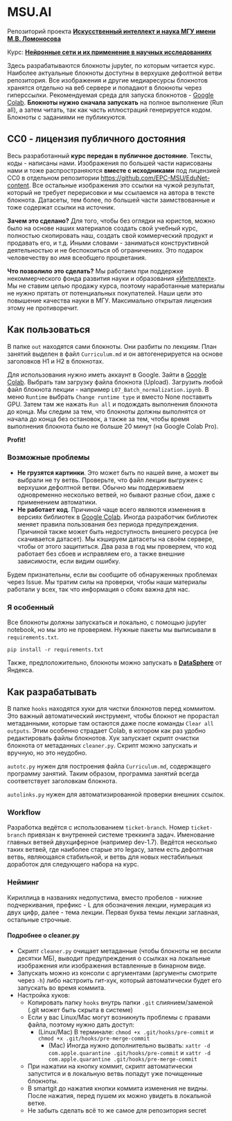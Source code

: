 # MSU.AI

Репозиторий проекта **[Искусственный интеллект и наука МГУ имени М.В. Ломоносова](https://msu.ai)**

Курс: **[Нейронные сети и их применение в научных исследованиях](https://msu.ai/nn_for_scientists)**

Здесь разрабатываются блокноты jupyter, по которым читается курс. Наиболее актуальные блокноты доступны в верхушке дефолтной ветви репозитория. Все изображения и другие медиаресурсы блокнотов хранятся отдельно на веб сервере и попадают в блокноты через гиперссылки. Рекомендуемая среда для запуска блокнотов - [Google Colab](https://colab.research.google.com). **Блокноты нужно сначала запускать** на полное выполнение (Run all), а затем читать, так как часть иллюстраций генерируется кодом. Блокноты с заданиями не публикуются.

## СС0 - лицензия публичного достояния

Весь разработанный **курс передан в публичное достояние**. Тексты, коды - написаны нами. Изображения по большей части нарисованы нами и тоже распространяются **вместе с исходниками** под лицензией CC0 в отдельном репозитории https://github.com/EPC-MSU/EduNet-content. Все остальные изображения это ссылки на чужой результат, который не требует перерисовки и мы ссылаемся на автора в тексте блокнота. Датасеты, тем более, по большей части заимствованные и тоже содержат ссылки на источник.

**Зачем это сделано?** Для того, чтобы без оглядки на юристов, можно было на основе наших материалов создать свой учебный курс, полностью скопировать наш, создать свой коммерческий продукт и продавать его, и т.д. Иными словами - заниматься конструктивной деятельностью и не беспокоиться об ограничениях. Это подарок человечеству во имя всеобщего процветания.

**Что позволило это сделать?** Мы работаем при поддержке некоммерческого фонда развития науки и образования [«Интеллект»](https://intellect-foundation.ru/). Мы не ставим целью продажу курса, поэтому наработанные материалы не нужно прятать от потенциальных покупателей. Наши цели это повышение качества науки в МГУ. Максимально открытая лицензия этому не противоречит.

## Как пользоваться

В папке `out` находятся сами блокноты. Они разбиты по лекциям. План занятий выделен в файл `Curriculum.md` и он автогенерируется на основе заголовков H1 и H2 в блокнотах.

Для использования нужно иметь аккаунт в Google. Зайти в [Google Colab](https://colab.research.google.com). Выбрать там загрузку файла блокнота (Upload). Загрузить любой файл блокнота лекции - например `L07_Batch_normalization.ipynb`. В меню `Runtime` выбрать `Change runtime type` и вместо None поставить GPU. Затем там же нажать `Run all` и подождать выполнения блокнота до конца. Мы следим за тем, что блокноты должны выполнятся от начала до конца без остановок, а также за тем, чтобы время выполнения блокнота было не больше 20 минут (на Google Colab Pro).

**Profit!**

### Возможные проблемы

- **Не грузятся картинки**. Это может быть по нашей вине, а может вы выбрали не ту ветвь. Проверьте, что файл лекции выгружен с верхушки дефолтной ветви. Обычно мы поддерживаем одновременно несколько ветвей, но бывают разные сбои, даже с применением автоматики.
- **Не работает код**. Причиной чаще всего являются изменения в версиях библиотек в  [Google Colab](https://colab.research.google.com). Иногда разработчик библиотек меняет правила пользования без периода предупреждения. Причиной также может быть недоступность внешнего ресурса (не скачивается датасет). Мы кэшируем датасеты на своём сервере, чтобы от этого защититься. Два раза в год мы проверяем, что код работает без сбоев и исправляем его, а также внешние зависимости, если видим ошибку.

Будем признательны, если вы сообщите об обнаруженных проблемах через Issue. Мы тратим силы на проверки, чтобы наши материалы работали у всех, так что информация о сбоях важна для нас.

### Я особенный

Все блокноты должны запускаться и локально, с помощью jupyter notebook, но мы это не проверяем. Нужные пакеты мы выписывали в `requirements.txt`.

```
pip install -r requirements.txt
```
Также, предположительно, блокноты можно запускать в [**DataSphere**](https://u.habr.com/yds_service) от Яндекса.

## Как разрабатывать

В папке `hooks` находятся хуки для чистки блокнотов перед коммитом. Это важный автоматический инструмент, чтобы блокнот не прорастал метаданными, которые там остаются даже после команды `Clear all outputs`. Этим особенно страдает Colab, в котором как раз удобно редактировать файлы блокнотов. Хук запускает скрипт очистки блокнота от метаданных `cleaner.py`. Скрипт можно запускать и вручную, но это неудобно.

`autotc.py` нужен для построения файла `Curriculum.md`, содержащего программу занятий. Таким образом, программа занятий всегда соответствует заголовкам блокнота.

`autolinks.py` нужен для автоматизированной проверки внешних ссылок.

### Workflow

Разработка ведётся с использованием `ticket-branch`. Номер `ticket-branch` привязан к внутренней системе треккинга задач. Именование главных ветвей двухциферное (например dev-1.7). Ведётся несколько таких ветвей, где наиболее старые это legacy, затем есть дефолтная ветвь, являющаяся стабильной, и ветвь для новых нестабильных доработок для следующего набора на курс.

### Нейминг

Кириллица в названиях недопустима, вместо пробелов - нижние подчеркивания, префикс - L для обозначения лекции, нумерация из двух цифр, далее - тема лекции.
Первая буква темы лекции заглавная, остальные строчные.

#### Подробнее о cleaner.py
* Скрипт `cleaner.py` очищает метаданные (чтобы блокноты не весили десятки МБ), выводит предупреждения о ссылках на локальные изображения или изображения вставленные в бинарном виде.
* Запускать можно из консоли с аргументами (аргументы смотрите через `-h`) либо настроить гит-хук, который автоматически будет его запускать во время коммита.
* Настройка хуков:
  * Копировать папку `hooks` внутрь папки `.git` слиянием/заменой (.git может быть скрыта в системе)
  * Если у вас Linux/Mac могут возникнуть проблемы с правами файла, поэтому нужно дать доступ:
    * (Linux/Mac) В терминале: `chmod +x .git/hooks/pre-commit` и `chmod +x .git/hooks/pre-merge-commit`
      * (Mac) Иногда нужно дополнительно вызвать: `xattr -d com.apple.quarantine .git/hooks/pre-commit` и `xattr -d com.apple.quarantine .git/hooks/pre-merge-commit`
  * При нажатии на кнопку коммит, скрипт автоматически запустится и в локальную ветвь попадут уже почищенные блокноты.
  * В smartgit до нажатия кнопки коммита изменения не видны. После нажатия, перед пушем их можно увидеть в локальной ветке.
  * Не забыть сделать всё то же самое для репозитория secret
